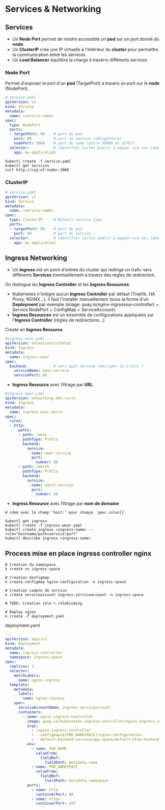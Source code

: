 # Services & Networking

## Services

* Un **Node Port** permet de rendre accessible un **pod** sur un port donné du **node**.
* Un **ClusterIP** crée une IP virtuelle à l'intérieur du **cluster** pour permettre la communication entre les services
* Un **Load Balancer** équilibre la charge à traverrs différents services

### Node Port 

Permet d'exposer le port d'un **pod** (TargetPort) à travers un port sur le **node** (NodePort).

```yaml
# service.yaml
apiVersion: v1
kind: Service
metadata:
  name: <service-name>
spec:
  type: NodePort
  ports:
  - targetPort: 80    # port du pod
    port: 80          # port du service (obligatoire)
    nodePort: 3008    # port du node (entre 30000 et 32767)
  selector:           # identifier le/les pod(s) à mapper via ses labels
    app: my-application
```

```
kubectl create -f service;yaml
kubectl get services
curl http://<ip-of-node>:3008
```

### ClusterIP

```yaml
# service.yaml
apiVersion: v1
kind: Service
metadata:
  name: <service-name>
spec:
  type: ClusterIP     # Default service type
  ports:
  - targetPort: 80    # port du pod
    port: 80          # port du service
  selector:           # identifier le/les pod(s) à mapper via ses labels
    app: my-application
```

## Ingress Networking

* Un **Ingress** est un point d'entrée du cluster qui redirige un trafic vers différents **Services** éventuellement à travers des règles de redirection.

On distingue les **Ingress Controller** et les **Ingress Resources**:
* Kubernetes n'intègre aucun **Ingress Controller** par défaut (Traefik, HA Proxy, NGINX...), il faut l'installer manuellement (sous la forme d'un **Deployment** par exemple (image: quay.io/nginx-ingressoui-controller) + Service NodePort + ConfigMap + ServiceAccount).
* **Ingress Resources** est un ensemble de configurations appliquées sur l'**Ingress Controller** (règles de redirections...)


Create an **Ingress Resource**
```yaml
#ingress-wear.yaml
apiVersion: extensions/v1beta1
kind: Ingress
metadata:
  name: ingress-wear
spec:
  backend:            # vers quel service rediriger le trafic ?
    serviceName: wear-service
    servicePort: 80
```

* **Ingress Resource** avec filtrage par **URL**
```yaml
#ingress-wear.yaml
apiVersion: networking.k8s.io/v1
kind: Ingress
metadata:
  name: ingress-wear-watch
spec:
  rules:
  - http:
      paths:
      - path: /wear
        pathType: Prefix
        backend:
          service:
            name: wear-service
            port:
              numner: 80
      - path: /watch
        pathType: Prefix
        backend:
          service:
            name: watch-service
            port:
              numner: 80
```

* **Ingress Resource** avec filtrage par **nom de domaine**
```
# idem avec le champ 'host:' pour chaque `spec.rules[]`
```

```
kubectl get ingress
kubectl create -f ingress-wear.yaml
kubectl create ingress <ingress-name> --rule="hostname/path=service:port"
kubectl describe ingress <ingress-name>
```


## Process mise en place ingress controller nginx

```
# Creation du namespace
k create ns ingress-space

# Creation donfigmap
k create configmap nginx-configuration -n ingress-space

# Creation compte de service
k create serviceaccount ingress-serviceaccount -n ingress-space

# TODO: Creation role + rolebinding

# Deploy nginx
k create -f deployment.yaml
```

deployment.yaml
```yaml
---
apiVersion: apps/v1
kind: Deployment
metadata:
  name: ingress-controller
  namespace: ingress-space
spec:
  replicas: 1
  selector:
    matchLabels:
      name: nginx-ingress
  template:
    metadata:
      labels:
        name: nginx-ingress
    spec:
      serviceAccountName: ingress-serviceaccount
      containers:
        - name: nginx-ingress-controller
          image: quay.io/kubernetes-ingress-controller/nginx-ingress-controller:0.21.0
          args:
            - /nginx-ingress-controller
            - --configmap=$(POD_NAMESPACE)/nginx-configuration
            - --default-backend-service=app-space/default-http-backend
          env:
            - name: POD_NAME
              valueFrom:
                fieldRef:
                  fieldPath: metadata.name
            - name: POD_NAMESPACE
              valueFrom:
                fieldRef:
                  fieldPath: metadata.namespace
          ports:
            - name: http
              containerPort: 80
            - name: https
              containerPort: 443
```
